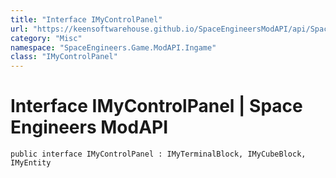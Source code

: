 ```yaml
---
title: "Interface IMyControlPanel"
url: "https://keensoftwarehouse.github.io/SpaceEngineersModAPI/api/SpaceEngineers.Game.ModAPI.Ingame.IMyControlPanel.html"
category: "Misc"
namespace: "SpaceEngineers.Game.ModAPI.Ingame"
class: "IMyControlPanel"
---
```


# Interface IMyControlPanel | Space Engineers ModAPI

```
public interface IMyControlPanel : IMyTerminalBlock, IMyCubeBlock, IMyEntity
```